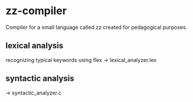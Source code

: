 # zz-compiler
 Compiler for a small language called zz created for pedagogical purposes.

## lexical analysis
 recognizing typical keywords using flex
 -> lexical_analyzer.lex
 

## syntactic analysis
  -> syntactic_analyzer.c
